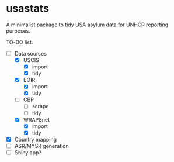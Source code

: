 # usastats

A minimalist package to tidy USA asylum data for UNHCR reporting purposes.

TO-DO list:
- [ ] Data sources
  - [x] USCIS
    - [x] import
    - [x] tidy
  - [x] EOIR
    - [x] import
    - [x] tidy
  - [ ] CBP
    - [ ] scrape
    - [ ] tidy
  - [x] WRAPSnet
    - [x] import
    - [x] tidy
- [x] Country mapping
- [ ] ASR/MYSR generation
- [ ] Shiny app?
